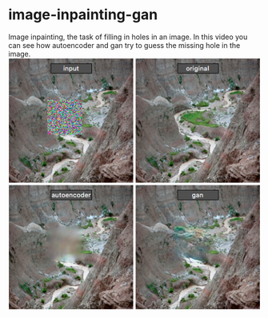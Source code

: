 # image-inpainting-gan
Image inpainting, the task of filling in holes in an image. In this video you can see how autoencoder and gan try to guess the missing hole in the image.
![Screenshot](Screenshot.png)

